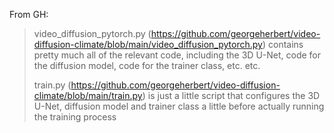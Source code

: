 From GH:

> video_diffusion_pytorch.py (https://github.com/georgeherbert/video-diffusion-climate/blob/main/video_diffusion_pytorch.py) contains pretty much all of the relevant code, including the 3D U-Net, code for the diffusion model, code for the trainer class, etc. etc.
>
> train.py (https://github.com/georgeherbert/video-diffusion-climate/blob/main/train.py) is just a little script that configures the 3D U-Net, diffusion model and trainer class a little before actually running the training process
